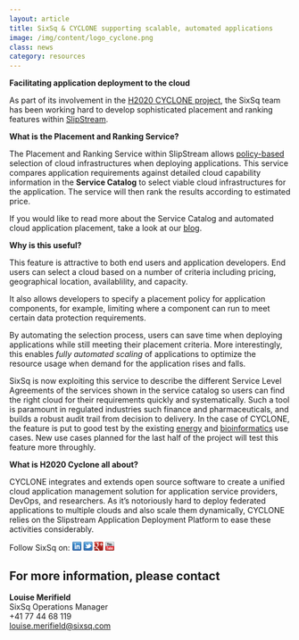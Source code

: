 ```yaml
---
layout: article
title: SixSq & CYCLONE supporting scalable, automated applications
image: /img/content/logo_cyclone.png 
class: news
category: resources
---
```

**Facilitating application deployment to the cloud**
 
As part of its involvement in the [H2020 CYCLONE project](http://www.cyclone-project.eu), the SixSq team has been working hard to develop sophisticated placement and ranking features within [SlipStream](http://sixsq.com/products/slipstream/).



**What is the Placement and Ranking Service?**

The Placement and Ranking Service within SlipStream allows [policy-based](http://whatis.techtarget.com/definition/policy-based-management) selection of cloud infrastructures when deploying applications. This service compares application requirements against detailed cloud capability information in the **Service Catalog** to select viable cloud infrastructures for the application. The service will then rank the results according to estimated price.

If you would like to read more about the Service Catalog and automated cloud application placement, take a look at our [blog](http://media.sixsq.com/blog/towards-automated-cloud-application-placement).

**Why is this useful?**

This feature is attractive to both end users and application developers. End users can select a cloud based on a number of criteria including pricing, geographical location, availablility, and capacity. 

It also allows developers to specify a placement policy for application components, for example, limiting where a component can run to meet certain data protection requirements.

By automating the selection process, users can save time when deploying applications while still meeting their placement criteria.  More interestingly, this enables _fully automated scaling_ of applications to optimize the resource usage when demand for the application rises and falls.

SixSq is now exploiting this service to describe the different Service Level Agreements of the services shown in the service catalog so users can find the right cloud for their requirements quickly and systematically. Such a tool is paramount in regulated industries such finance and pharmaceuticals, and builds a robust audit trail from decision to delivery.  In the case of CYCLONE, the feature is put to good test by the existing [energy](http://www.cyclone-project.eu/usecases/2-energy.html) and [bioinformatics](http://www.cyclone-project.eu/usecases/1-bioinformatics.html) use cases. New use cases planned for the last half of the project will test this feature more throughly. 

**What is H2020 Cyclone all about?**

CYCLONE integrates and extends open source software to create a unified cloud application management solution for application service providers, DevOps, and researchers. As it’s notoriously hard to deploy federated applications to multiple clouds and also scale them dynamically, CYCLONE relies on the Slipstream Application Deployment Platform to ease these activities considerably.

Follow SixSq on:
<a href="http://linkedin.com/company/sixsq"><img src="/img/design/linkedin_small.png" alt="LinkedIn" width="16" /></a> <a href="http://twitter.com/@sixsq"><img src="/img/design/twitter_small.png" alt="Twitter" width="16" /></a> <a href="http://plus.google.com/+sixsq"><img src="/img/design/google_plus_small.png" alt="Google+" width="16" /></a> <a href="https://www.youtube.com/channel/UCGYw3n7c-QsDtsVH32By1-g"><img src="/img/design/youtube_small.png" alt="Youtube" width="16"/></a>

For more information, please contact
----

**Louise Merifield**  
SixSq Operations Manager  
+41 77 44 68 119  
[louise.merifield@sixsq.com](mailto:louise.merifield@sixsq.com)

